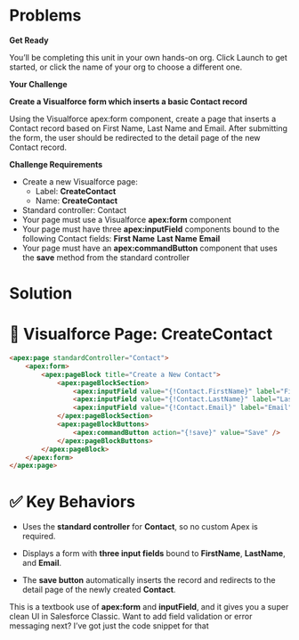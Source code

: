 # Problems

**Get Ready**

You’ll be completing this unit in your own hands-on org. Click Launch to get started, or click the name of your org to choose a different one.

**Your Challenge**

**Create a Visualforce form which inserts a basic Contact record**

Using the Visualforce apex:form component, create a page that inserts a Contact record based on First Name, Last Name and Email. After submitting the form, the user should be redirected to the detail page of the new Contact record.

**Challenge Requirements**

* Create a new Visualforce page:
    - Label: **CreateContact**
    - Name: **CreateContact**
* Standard controller: Contact
* Your page must use a Visualforce **apex:form** component
* Your page must have three **apex:inputField** components bound to the following Contact fields:
**First Name**
**Last Name**
**Email**
* Your page must have an **apex:commandButton** component that uses the **save** method from the standard controller


# Solution

# 📄 Visualforce Page: CreateContact

``` html
<apex:page standardController="Contact">
    <apex:form>
        <apex:pageBlock title="Create a New Contact">
            <apex:pageBlockSection>
                <apex:inputField value="{!Contact.FirstName}" label="First Name"/>
                <apex:inputField value="{!Contact.LastName}" label="Last Name"/>
                <apex:inputField value="{!Contact.Email}" label="Email"/>
            </apex:pageBlockSection>
            <apex:pageBlockButtons>
                <apex:commandButton action="{!save}" value="Save" />
            </apex:pageBlockButtons>
        </apex:pageBlock>
    </apex:form>
</apex:page>

```
# ✅ Key Behaviors

* Uses the **standard controller** for **Contact**, so no custom Apex is required.

* Displays a form with **three input fields** bound to **FirstName**, **LastName**, and **Email**.

* The **save button** automatically inserts the record and redirects to the detail page of the newly created **Contact**.

This is a textbook use of **apex:form** and **inputField**, and it gives you a super clean UI in Salesforce Classic. Want to add field validation or error messaging next? I’ve got just the code snippet for that
